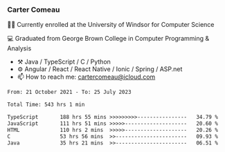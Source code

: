 ### Carter Comeau

🙋‍♂️ Currently enrolled at the University of Windsor for Computer Science

💻 Graduated from George Brown College in Computer Programming & Analysis

- ⚒️ Java / TypeScript / C / Python
- ⚙️ Angular / React / React Native / Ionic / Spring / ASP.net
- 📫 How to reach me: cartercomeau@icloud.com

<!--START_SECTION:waka-->

```txt
From: 21 October 2021 - To: 25 July 2023

Total Time: 543 hrs 1 min

TypeScript       188 hrs 55 mins >>>>>>>>>----------------   34.79 %
JavaScript       111 hrs 51 mins >>>>>--------------------   20.60 %
HTML             110 hrs 2 mins  >>>>>--------------------   20.26 %
C                53 hrs 56 mins  >>-----------------------   09.93 %
Java             35 hrs 21 mins  >>-----------------------   06.51 %
```

<!--END_SECTION:waka-->
